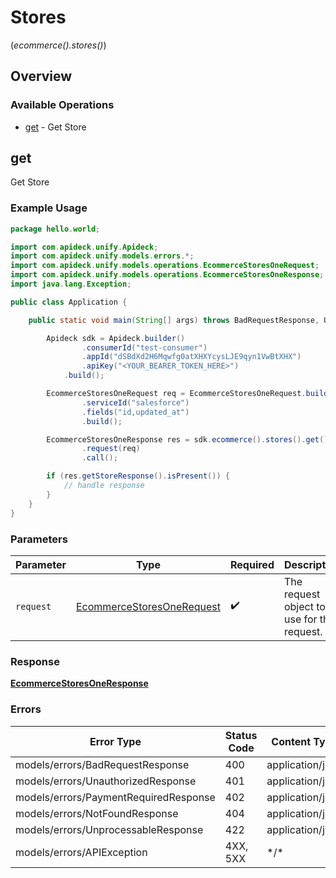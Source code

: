 # Stores
(*ecommerce().stores()*)

## Overview

### Available Operations

* [get](#get) - Get Store

## get

Get Store

### Example Usage

```java
package hello.world;

import com.apideck.unify.Apideck;
import com.apideck.unify.models.errors.*;
import com.apideck.unify.models.operations.EcommerceStoresOneRequest;
import com.apideck.unify.models.operations.EcommerceStoresOneResponse;
import java.lang.Exception;

public class Application {

    public static void main(String[] args) throws BadRequestResponse, UnauthorizedResponse, PaymentRequiredResponse, NotFoundResponse, UnprocessableResponse, Exception {

        Apideck sdk = Apideck.builder()
                .consumerId("test-consumer")
                .appId("dSBdXd2H6Mqwfg0atXHXYcysLJE9qyn1VwBtXHX")
                .apiKey("<YOUR_BEARER_TOKEN_HERE>")
            .build();

        EcommerceStoresOneRequest req = EcommerceStoresOneRequest.builder()
                .serviceId("salesforce")
                .fields("id,updated_at")
                .build();

        EcommerceStoresOneResponse res = sdk.ecommerce().stores().get()
                .request(req)
                .call();

        if (res.getStoreResponse().isPresent()) {
            // handle response
        }
    }
}
```

### Parameters

| Parameter                                                                         | Type                                                                              | Required                                                                          | Description                                                                       |
| --------------------------------------------------------------------------------- | --------------------------------------------------------------------------------- | --------------------------------------------------------------------------------- | --------------------------------------------------------------------------------- |
| `request`                                                                         | [EcommerceStoresOneRequest](../../models/operations/EcommerceStoresOneRequest.md) | :heavy_check_mark:                                                                | The request object to use for the request.                                        |

### Response

**[EcommerceStoresOneResponse](../../models/operations/EcommerceStoresOneResponse.md)**

### Errors

| Error Type                            | Status Code                           | Content Type                          |
| ------------------------------------- | ------------------------------------- | ------------------------------------- |
| models/errors/BadRequestResponse      | 400                                   | application/json                      |
| models/errors/UnauthorizedResponse    | 401                                   | application/json                      |
| models/errors/PaymentRequiredResponse | 402                                   | application/json                      |
| models/errors/NotFoundResponse        | 404                                   | application/json                      |
| models/errors/UnprocessableResponse   | 422                                   | application/json                      |
| models/errors/APIException            | 4XX, 5XX                              | \*/\*                                 |